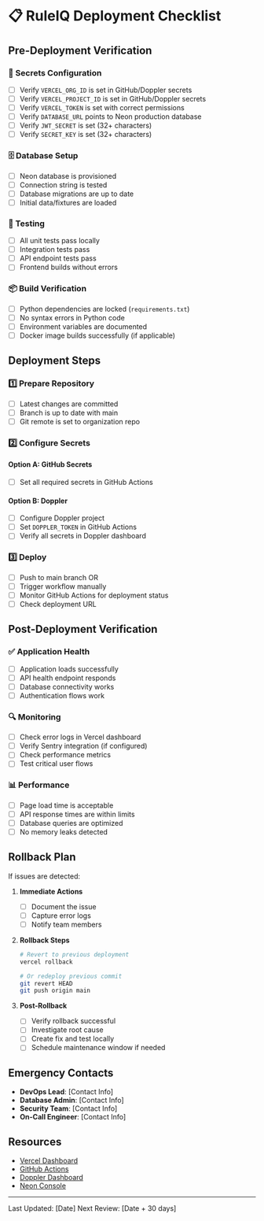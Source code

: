 # 📋 RuleIQ Deployment Checklist

## Pre-Deployment Verification

### 🔐 Secrets Configuration
- [ ] Verify `VERCEL_ORG_ID` is set in GitHub/Doppler secrets
- [ ] Verify `VERCEL_PROJECT_ID` is set in GitHub/Doppler secrets
- [ ] Verify `VERCEL_TOKEN` is set with correct permissions
- [ ] Verify `DATABASE_URL` points to Neon production database
- [ ] Verify `JWT_SECRET` is set (32+ characters)
- [ ] Verify `SECRET_KEY` is set (32+ characters)

### 🗄️ Database Setup
- [ ] Neon database is provisioned
- [ ] Connection string is tested
- [ ] Database migrations are up to date
- [ ] Initial data/fixtures are loaded

### 🧪 Testing
- [ ] All unit tests pass locally
- [ ] Integration tests pass
- [ ] API endpoint tests pass
- [ ] Frontend builds without errors

### 📦 Build Verification
- [ ] Python dependencies are locked (`requirements.txt`)
- [ ] No syntax errors in Python code
- [ ] Environment variables are documented
- [ ] Docker image builds successfully (if applicable)

## Deployment Steps

### 1️⃣ Prepare Repository
- [ ] Latest changes are committed
- [ ] Branch is up to date with main
- [ ] Git remote is set to organization repo

### 2️⃣ Configure Secrets
#### Option A: GitHub Secrets
- [ ] Set all required secrets in GitHub Actions

#### Option B: Doppler
- [ ] Configure Doppler project
- [ ] Set `DOPPLER_TOKEN` in GitHub Actions
- [ ] Verify all secrets in Doppler dashboard

### 3️⃣ Deploy
- [ ] Push to main branch OR
- [ ] Trigger workflow manually
- [ ] Monitor GitHub Actions for deployment status
- [ ] Check deployment URL

## Post-Deployment Verification

### ✅ Application Health
- [ ] Application loads successfully
- [ ] API health endpoint responds
- [ ] Database connectivity works
- [ ] Authentication flows work

### 🔍 Monitoring
- [ ] Check error logs in Vercel dashboard
- [ ] Verify Sentry integration (if configured)
- [ ] Check performance metrics
- [ ] Test critical user flows

### 📊 Performance
- [ ] Page load time is acceptable
- [ ] API response times are within limits
- [ ] Database queries are optimized
- [ ] No memory leaks detected

## Rollback Plan

If issues are detected:

1. **Immediate Actions**
   - [ ] Document the issue
   - [ ] Capture error logs
   - [ ] Notify team members

2. **Rollback Steps**
   ```bash
   # Revert to previous deployment
   vercel rollback

   # Or redeploy previous commit
   git revert HEAD
   git push origin main
   ```

3. **Post-Rollback**
   - [ ] Verify rollback successful
   - [ ] Investigate root cause
   - [ ] Create fix and test locally
   - [ ] Schedule maintenance window if needed

## Emergency Contacts

- **DevOps Lead**: [Contact Info]
- **Database Admin**: [Contact Info]
- **Security Team**: [Contact Info]
- **On-Call Engineer**: [Contact Info]

## Resources

- [Vercel Dashboard](https://vercel.com/dashboard)
- [GitHub Actions](https://github.com/RuleIQ-Vercel-Deploy/ruleIQ/actions)
- [Doppler Dashboard](https://dashboard.doppler.com)
- [Neon Console](https://console.neon.tech)

---

Last Updated: [Date]
Next Review: [Date + 30 days]